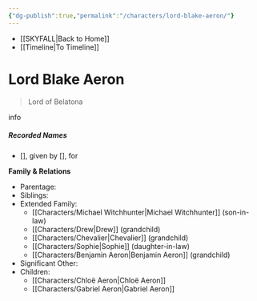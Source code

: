 ```yaml
---
{"dg-publish":true,"permalink":"/characters/lord-blake-aeron/"}
---
```


- [[SKYFALL\|Back to Home]]
- [[Timeline\|To Timeline]]

# Lord Blake Aeron
>Lord of Belatona

info

##### Recorded Names
- [], given by [], for 

**Family & Relations**
- Parentage: 
- Siblings:
- Extended Family:
	- [[Characters/Michael Witchhunter\|Michael Witchhunter]] (son-in-law)
	- [[Characters/Drew\|Drew]] (grandchild)
	- [[Characters/Chevalier\|Chevalier]] (grandchild)
	- [[Characters/Sophie\|Sophie]] (daughter-in-law)
	- [[Characters/Benjamin Aeron\|Benjamin Aeron]] (grandchild)
- Significant Other:
- Children:
	- [[Characters/Chloë Aeron\|Chloë Aeron]]
	- [[Characters/Gabriel Aeron\|Gabriel Aeron]]